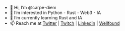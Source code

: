 - 👋 Hi, I’m @carpe-diem
- 👀 I’m interested in Python - Rust - Web3 - IA
- 🌱 I’m currently learning Rust and IA
- 📫 Reach me at [Twitter](https://twitter.com/carpedev) | [Twitch](https://www.twitch.tv/carpedev) | [Linkedin](https://www.linkedin.com/in/paparelli/) | [Wellfound](https://wellfound.com/u/paparelli)
